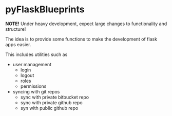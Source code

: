 # pyFlaskBlueprints

**NOTE!** Under heavy development, expect large changes to functionality and structure!

The idea is to provide some functions to make the development of flask apps easier.

This includes utilities such as 

- user management
  - login
  - logout
  - roles
  - permissions
- syncing with git repos
  - sync with private bitbucket repo
  - sync with private github repo
  - syn with public github repo
